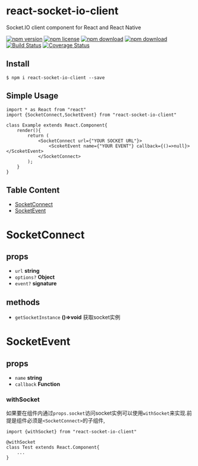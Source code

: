 # react-socket-io-client

Socket.IO client component for React and React Native

[![npm version](https://img.shields.io/npm/v/react-socket-io-client.svg)](https://www.npmjs.com/package/react-socket-io-client)
[![npm license](https://img.shields.io/npm/l/react-socket-io-client.svg)](https://www.npmjs.com/package/react-socket-io-client)
[![npm download](https://img.shields.io/npm/dm/react-socket-io-client.svg)](https://www.npmjs.com/package/react-socket-io-client)
[![npm download](https://img.shields.io/npm/dt/react-socket-io-client.svg)](https://www.npmjs.com/package/react-socket-io-client)
[![Build Status](https://travis-ci.org/m860/react-socket-io-client.svg?branch=master)](https://travis-ci.org/m860/react-socket-io-client)
[![Coverage Status](https://coveralls.io/repos/github/m860/react-socket-io-client/badge.svg?branch=master)](https://coveralls.io/github/m860/react-socket-io-client?branch=master)

## Install

```
$ npm i react-socket-io-client --save
```

## Simple Usage

```
import * as React from "react"
import {SocketConnect,SocketEvent} from "react-socket-io-client"

class Example extends React.Component{
    render(){
        return (
            <SocketConnect url={"YOUR SOCKET URL"}>
                <ScoketEvent name={"YOUR EVENT"} callback={()=>null}></ScoketEvent>
            </SocketConnect>
        );
    }
}
```

<!--begin react doc markdown-->
## Table Content

- [SocketConnect](#socketconnect)
- [SocketEvent](#socketevent)

# SocketConnect




## props

- `url` **string** 
- `options?` **Object** 
- `event?` **signature** 

## methods

- `getSocketInstance` **()=>void** 获取socket实例


# SocketEvent




## props

- `name` **string** 
- `callback` **Function** 



<!--end react doc markdown-->

### withSocket

如果要在组件内通过`props.socket`访问socket实例可以使用`withSocket`来实现.前提是组件必须是`<SocketConnect>`的子组件,

```
import {withSocket} from "react-socket-io-client"

@withSocket
class Test extends React.Component{
    ...
}
```